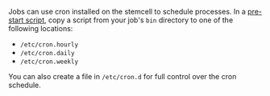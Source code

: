 Jobs can use cron installed on the stemcell to schedule processes. In a [pre-start script](pre-start.md), copy a script from your job's `bin` directory to one of the following locations:

- `/etc/cron.hourly`
- `/etc/cron.daily`
- `/etc/cron.weekly`

You can also create a file in `/etc/cron.d` for full control over the cron schedule.
